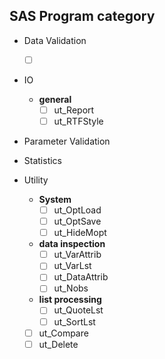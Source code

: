 ## SAS Program category

* Data Validation
  - [ ] ​

* IO
  * **general**
    - [ ] ut_Report
    - [ ] ut_RTFStyle

* Parameter Validation

* Statistics

* Utility
  * **System**
    - [ ] ut_OptLoad
    - [ ] ut_OptSave
    - [ ] ut_HideMopt
  * **data inspection**
    - [ ] ut_VarAttrib
    - [ ] ut_VarLst
    - [ ] ut_DataAttrib
    - [ ] ut_Nobs
  * **list processing**
    - [ ] ut_QuoteLst
    - [ ] ut_SortLst
  - [ ] ut_Compare
  - [ ] ut_Delete